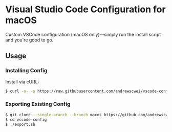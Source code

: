 # Visual Studio Code Configuration for macOS

Custom VSCode configuration (macOS only)—simply run the install script and you're good to go.

## Usage

### Installing Config

Install via cURL:

```sh
$ curl -o- -s https://raw.githubusercontent.com/andrewscwei/vscode-config/macos/install.sh | bash
```

### Exporting Existing Config

```sh
$ git clone --single-branch --branch macos https://github.com/andrewscwei/vscode-config
$ cd vscode-config
$ ./export.sh
```
